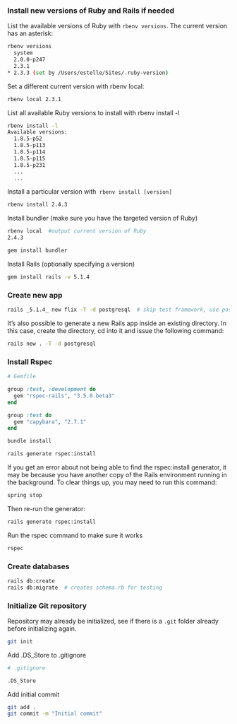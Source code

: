 ### Install new versions of Ruby and Rails if needed

List the available versions of Ruby with `rbenv versions`. The current version has an asterisk:

```sh
rbenv versions
  system
  2.0.0-p247
  2.3.1
* 2.3.3 (set by /Users/estelle/Sites/.ruby-version)
```

Set a different current version with rbenv local:

```sh
rbenv local 2.3.1
```

List all available Ruby versions to install with rbenv install -l

```sh
rbenv install -l
Available versions:
  1.8.5-p52
  1.8.5-p113
  1.8.5-p114
  1.8.5-p115
  1.8.5-p231
  ...
  ...
```

Install a particular version with` rbenv install [version]`

```sh
rbenv install 2.4.3
```

Install bundler (make sure you have the targeted version of Ruby)

```sh
rbenv local  #output current version of Ruby
2.4.3

gem install bundler
```

Install Rails (optionally specifying a version)

```sh
gem install rails -v 5.1.4
```

### Create new app

```sh
rails _5.1.4_ new flix -T -d postgresql  # skip test framework, use postgresql
```

It’s also possible to generate a new Rails app inside an existing directory. In this case, create the directory, cd into it and issue the following command:

```sh
rails new . -T -d postgresql
```

### Install Rspec

```ruby
# Gemfile

group :test, :development do
  gem "rspec-rails", "3.5.0.beta3"
end

group :test do
  gem "capybara", "2.7.1"
end
```

```sh
bundle install
```

```sh
rails generate rspec:install
```

If you get an error about not being able to find the rspec:install generator, it may be because you have another copy of the Rails environment running in the background. To clear things up, you may need to run this command:

```sh
spring stop
```

Then re-run the generator:

```sh
rails generate rspec:install
```

Run the rspec command to make sure it works

```sh
rspec
```

### Create databases

```sh
rails db:create
rails db:migrate  # creates schema.rb for testing
```

### Initialize Git repository

Repository may already be initialized, see if there is a `.git` folder already before initializing again.

```sh
git init
```

Add .DS\_Store to .gitignore

```sh
# .gitignore

.DS_Store
```

Add initial commit

```sh
git add .
git commit -m "Initial commit"
```